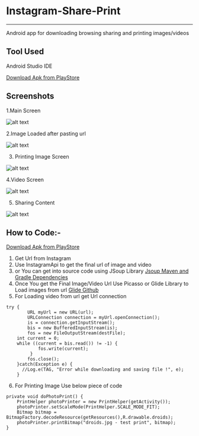 # Instagram-Share-Print
---------------------------
Android app for downloading browsing sharing and printing images/videos

Tool Used
----------

Android Studio IDE

<a class="github-button" href="https://play.google.com/store/apps/details?id=vikash.kumar.instashareprint" data-size="large" aria-label="Download ntkme/github-buttons on GitHub">Download Apk from PlayStore</a>

Screenshots
------------

1.Main Screen

![alt text](https://github.com/ItsMeVikash/Instagram-Share-Print/blob/master/Instagram%20Share%20%26%20Print/Screenshot_20190112-005221.jpg)

2.Image Loaded after pasting url

![alt text](https://github.com/ItsMeVikash/Instagram-Share-Print/blob/master/Instagram%20Share%20%26%20Print/Screenshot_20190112-005241.jpg)

3. Printing Image Screen

![alt text](https://github.com/ItsMeVikash/Instagram-Share-Print/blob/master/Instagram%20Share%20%26%20Print/Screenshot_20190112-005251.jpg)

4.Video Screen

![alt text](https://github.com/ItsMeVikash/Instagram-Share-Print/blob/master/Instagram%20Share%20%26%20Print/Screenshot_20190112-005636.jpg)

5. Sharing Content

![alt text](https://github.com/ItsMeVikash/Instagram-Share-Print/blob/master/Instagram%20Share%20%26%20Print/Screenshot_20190112-005649.jpg)




How to Code:-
--------------
<a class="github-button" href="https://play.google.com/store/apps/details?id=vikash.kumar.instashareprint" data-size="large" aria-label="Download ntkme/github-buttons on GitHub">Download Apk from PlayStore</a>

1. Get Url from Instagram
2. Use InstagramApi to get the final url of image and video
3. or You can get into source code using JSoup Library  <a class="github-button" href="https://jsoup.org/download" data-size="large" aria-label="Download ntkme/github-buttons on GitHub">Jsoup Maven and Gradle Dependencies</a>
4. Once You get the Final Image/Video Url Use Picasso or Glide Library to Load images from url
      <a class="github-button" href="https://github.com/bumptech/glide" data-size="large" aria-label="Download ntkme/github-buttons on GitHub">Glide Github</a>
5. For Loading video from url get Url connection

```
try {
     	URL myUrl = new URL(url);
      	URLConnection connection = myUrl.openConnection();      
      	is = connection.getInputStream();
      	bis = new BufferedInputStream(is);
      	fos = new FileOutputStream(destFile); 
	int current = 0;
   	while ((current = bis.read()) != -1) {
        	fos.write(current);
         }
        fos.close();
    }catch(Exception e) {
      //Log.e(TAG, "Error while downloading and saving file !", e);
    }
 ```
    
6. For Printing Image Use below piece of code

```
private void doPhotoPrint() {
    PrintHelper photoPrinter = new PrintHelper(getActivity());
    photoPrinter.setScaleMode(PrintHelper.SCALE_MODE_FIT);
    Bitmap bitmap = BitmapFactory.decodeResource(getResources(),R.drawable.droids);
    photoPrinter.printBitmap("droids.jpg - test print", bitmap);
}
```



